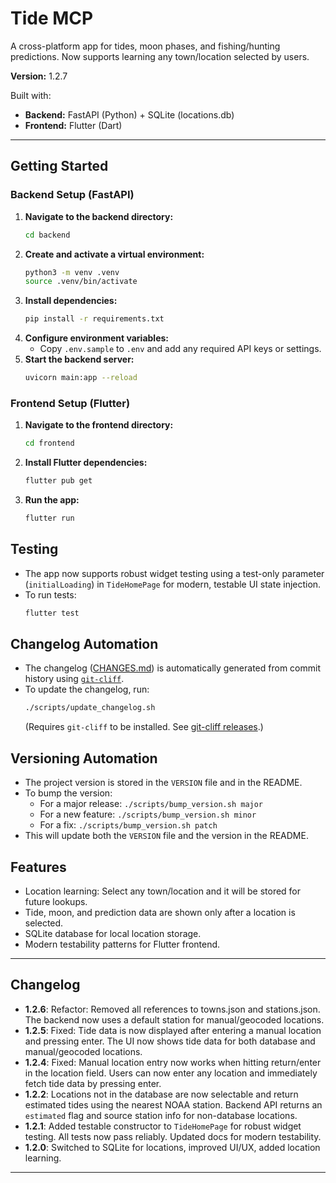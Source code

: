 # Tide MCP

A cross-platform app for tides, moon phases, and fishing/hunting predictions. Now supports learning any town/location selected by users.

**Version:** 1.2.7

Built with:
- **Backend:** FastAPI (Python) + SQLite (locations.db)
- **Frontend:** Flutter (Dart)

---

## Getting Started

### Backend Setup (FastAPI)

1. **Navigate to the backend directory:**
   ```bash
   cd backend
   ```
2. **Create and activate a virtual environment:**
   ```bash
   python3 -m venv .venv
   source .venv/bin/activate
   ```
3. **Install dependencies:**
   ```bash
   pip install -r requirements.txt
   ```
4. **Configure environment variables:**
   - Copy `.env.sample` to `.env` and add any required API keys or settings.
5. **Start the backend server:**
   ```bash
   uvicorn main:app --reload
   ```

### Frontend Setup (Flutter)

1. **Navigate to the frontend directory:**
   ```bash
   cd frontend
   ```
2. **Install Flutter dependencies:**
   ```bash
   flutter pub get
   ```
3. **Run the app:**
   ```bash
   flutter run
   ```

## Testing

- The app now supports robust widget testing using a test-only parameter (`initialLoading`) in `TideHomePage` for modern, testable UI state injection.
- To run tests:
  ```bash
  flutter test
  ```

## Changelog Automation

- The changelog ([CHANGES.md](CHANGES.md)) is automatically generated from commit history using [`git-cliff`](https://github.com/orhun/git-cliff).
- To update the changelog, run:
  ```bash
  ./scripts/update_changelog.sh
  ```
  (Requires `git-cliff` to be installed. See [git-cliff releases](https://github.com/orhun/git-cliff/releases).)

## Versioning Automation

- The project version is stored in the `VERSION` file and in the README.
- To bump the version:
  - For a major release: `./scripts/bump_version.sh major`
  - For a new feature: `./scripts/bump_version.sh minor`
  - For a fix: `./scripts/bump_version.sh patch`
- This will update both the `VERSION` file and the version in the README.

## Features

- Location learning: Select any town/location and it will be stored for future lookups.
- Tide, moon, and prediction data are shown only after a location is selected.
- SQLite database for local location storage.
- Modern testability patterns for Flutter frontend.

---

## Changelog

- **1.2.6**: Refactor: Removed all references to towns.json and stations.json. The backend now uses a default station for manual/geocoded locations.
- **1.2.5**: Fixed: Tide data is now displayed after entering a manual location and pressing enter. The UI now shows tide data for both database and manual/geocoded locations.
- **1.2.4**: Fixed: Manual location entry now works when hitting return/enter in the location field. Users can now enter any location and immediately fetch tide data by pressing enter.
- **1.2.2**: Locations not in the database are now selectable and return estimated tides using the nearest NOAA station. Backend API returns an `estimated` flag and source station info for non-database locations.
- **1.2.1**: Added testable constructor to `TideHomePage` for robust widget testing. All tests now pass reliably. Updated docs for modern testability.
- **1.2.0**: Switched to SQLite for locations, improved UI/UX, added location learning.

---
